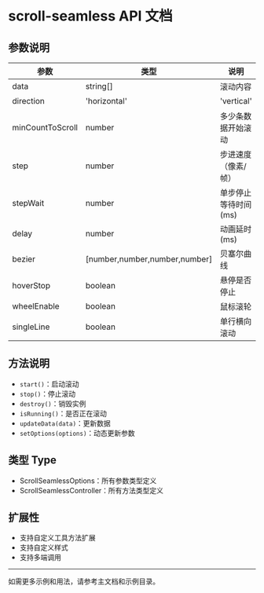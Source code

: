 # scroll-seamless API 文档

## 参数说明
| 参数 | 类型 | 说明 | 默认值 |
| ---- | ---- | ---- | ------ |
| data | string[] | 滚动内容 | 必填 |
| direction | 'horizontal' | 'vertical' | 滚动方向 | 'horizontal' |
| minCountToScroll | number | 多少条数据开始滚动 | 2 |
| step | number | 步进速度（像素/帧） | 1 |
| stepWait | number | 单步停止等待时间(ms) | 0 |
| delay | number | 动画延时(ms) | 0 |
| bezier | [number,number,number,number] | 贝塞尔曲线 | [0.25,0.1,0.25,1] |
| hoverStop | boolean | 悬停是否停止 | true |
| wheelEnable | boolean | 鼠标滚轮 | false |
| singleLine | boolean | 单行横向滚动 | false |

## 方法说明
- `start()`：启动滚动
- `stop()`：停止滚动
- `destroy()`：销毁实例
- `isRunning()`：是否正在滚动
- `updateData(data)`：更新数据
- `setOptions(options)`：动态更新参数

## 类型 Type
- ScrollSeamlessOptions：所有参数类型定义
- ScrollSeamlessController：所有方法类型定义

## 扩展性
- 支持自定义工具方法扩展
- 支持自定义样式
- 支持多端调用

---

如需更多示例和用法，请参考主文档和示例目录。 

